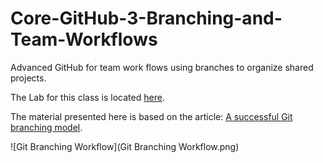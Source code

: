# Core-GitHub-3-Branching-and-Team-Workflows

Advanced GitHub for team work flows using branches to organize 
shared projects. 

The Lab for this class is located [here](https://github.com/Product-College-Labs/Core-GitHub-Braching/blob/master/README.md). 

The material presented here is based on the article: 
[A successful Git branching model](http://nvie.com/posts/a-successful-git-branching-model/). 

![Git Branching Workflow](Git Branching Workflow.png)